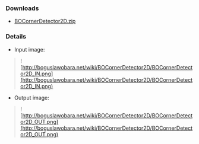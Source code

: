 ### Downloads ###
  * [BOCornerDetector2D.zip](http://bioimage.googlecode.com/files/BOCornerDetector2D.zip)

### Details ###
  * Input image:
> ![http://boguslawobara.net/wiki/BOCornerDetector2D/BOCornerDetector2D_IN.png](http://boguslawobara.net/wiki/BOCornerDetector2D/BOCornerDetector2D_IN.png)

  * Output image:
> ![http://boguslawobara.net/wiki/BOCornerDetector2D/BOCornerDetector2D_OUT.png](http://boguslawobara.net/wiki/BOCornerDetector2D/BOCornerDetector2D_OUT.png)